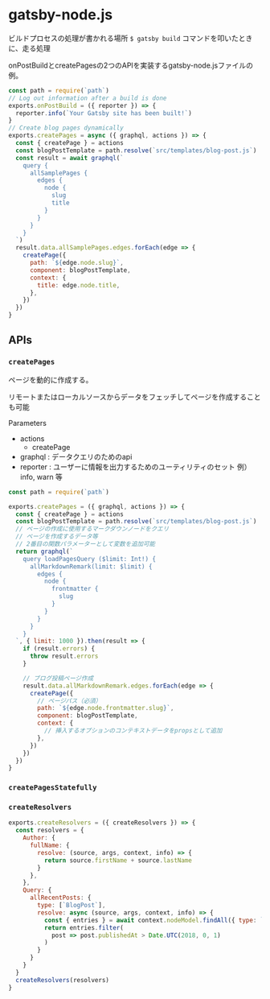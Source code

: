 # gatsby-node.js

ビルドプロセスの処理が書かれる場所
`$ gatsby build` コマンドを叩いたときに、走る処理

onPostBuildとcreatePagesの2つのAPIを実装するgatsby-node.jsファイルの例。

```js
const path = require(`path`)
// Log out information after a build is done
exports.onPostBuild = ({ reporter }) => {
  reporter.info(`Your Gatsby site has been built!`)
}
// Create blog pages dynamically
exports.createPages = async ({ graphql, actions }) => {
  const { createPage } = actions
  const blogPostTemplate = path.resolve(`src/templates/blog-post.js`)
  const result = await graphql(`
    query {
      allSamplePages {
        edges {
          node {
            slug
            title
          }
        }
      }
    }
  `)
  result.data.allSamplePages.edges.forEach(edge => {
    createPage({
      path: `${edge.node.slug}`,
      component: blogPostTemplate,
      context: {
        title: edge.node.title,
      },
    })
  })
}
```


## APIs

### `createPages`

ページを動的に作成する。

リモートまたはローカルソースからデータをフェッチしてページを作成することも可能


Parameters

- actions
  -  createPage
- graphql : データクエリのためのapi
- reporter : ユーザーに情報を出力するためのユーティリティのセット 例） info, warn 等

```js
const path = require(`path`)

exports.createPages = ({ graphql, actions }) => {
  const { createPage } = actions
  const blogPostTemplate = path.resolve(`src/templates/blog-post.js`)
  // ページの作成に使用するマークダウンノードをクエリ
  // ページを作成するデータ等
  // 2番目の関数パラメーターとして変数を追加可能
  return graphql(`
    query loadPagesQuery ($limit: Int!) {
      allMarkdownRemark(limit: $limit) {
        edges {
          node {
            frontmatter {
              slug
            }
          }
        }
      }
    }
  `, { limit: 1000 }).then(result => {
    if (result.errors) {
      throw result.errors
    }

    // ブログ投稿ページ作成
    result.data.allMarkdownRemark.edges.forEach(edge => {
      createPage({
        // ページパス（必須）
        path: `${edge.node.frontmatter.slug}`,
        component: blogPostTemplate,
        context: {
          // 挿入するオプションのコンテキストデータをpropsとして追加
        },
      })
    })
  })
}
```

### `createPagesStatefully`

### `createResolvers`

```js
exports.createResolvers = ({ createResolvers }) => {
  const resolvers = {
    Author: {
      fullName: {
        resolve: (source, args, context, info) => {
          return source.firstName + source.lastName
        }
      },
    },
    Query: {
      allRecentPosts: {
        type: [`BlogPost`],
        resolve: async (source, args, context, info) => {
          const { entries } = await context.nodeModel.findAll({ type: `BlogPost` })
          return entries.filter(
            post => post.publishedAt > Date.UTC(2018, 0, 1)
          )
        }
      }
    }
  }
  createResolvers(resolvers)
}
```
